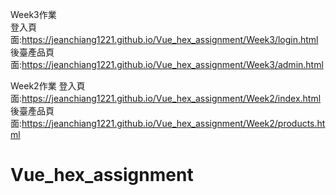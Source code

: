 
Week3作業<br>
登入頁面:https://jeanchiang1221.github.io/Vue_hex_assignment/Week3/login.html
後臺產品頁面:https://jeanchiang1221.github.io/Vue_hex_assignment/Week3/admin.html

Week2作業
登入頁面:https://jeanchiang1221.github.io/Vue_hex_assignment/Week2/index.html
後臺產品頁面:https://jeanchiang1221.github.io/Vue_hex_assignment/Week2/products.html

# Vue_hex_assignment
